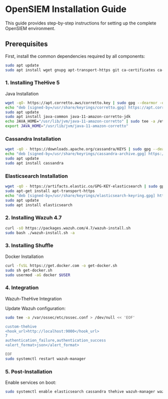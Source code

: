 # OpenSIEM Installation Guide

This guide provides step-by-step instructions for setting up the complete OpenSIEM environment.

## Prerequisites

First, install the common dependencies required by all components:

```bash
sudo apt update
sudo apt install wget gnupg apt-transport-https git ca-certificates ca-certificates-java curl software-properties-common python3-pip lsb-release
```

### 1. Installing TheHive 5

Java Installation

```bash
wget -qO- https://apt.corretto.aws/corretto.key | sudo gpg --dearmor -o /usr/share/keyrings/corretto.gpg
echo "deb [signed-by=/usr/share/keyrings/corretto.gpg] https://apt.corretto.aws stable main" | sudo tee -a /etc/apt/sources.list.d/corretto.sources.list
sudo apt update
sudo apt install java-common java-11-amazon-corretto-jdk
echo JAVA_HOME="/usr/lib/jvm/java-11-amazon-corretto" | sudo tee -a /etc/environment
export JAVA_HOME="/usr/lib/jvm/java-11-amazon-corretto"
```

### Cassandra Installation

```bash
wget -qO - https://downloads.apache.org/cassandra/KEYS | sudo gpg --dearmor -o /usr/share/keyrings/cassandra-archive.gpg
echo "deb [signed-by=/usr/share/keyrings/cassandra-archive.gpg] https://debian.cassandra.apache.org 40x main" | sudo tee -a /etc/apt/sources.list.d/cassandra.sources.list
sudo apt update
sudo apt install cassandra
```

### Elasticsearch Installation

```bash
wget -qO - https://artifacts.elastic.co/GPG-KEY-elasticsearch | sudo gpg --dearmor -o /usr/share/keyrings/elasticsearch-keyring.gpg
sudo apt-get install apt-transport-https
echo "deb [signed-by=/usr/share/keyrings/elasticsearch-keyring.gpg] https://artifacts.elastic.co/packages/7.x/apt stable main" | sudo tee /etc/apt/sources.list.d/elastic-7.x.list
sudo apt update
sudo apt install elasticsearch
```

### 2. Installing Wazuh 4.7

```bash
curl -sO https://packages.wazuh.com/4.7/wazuh-install.sh
sudo bash ./wazuh-install.sh -a
```

### 3. Installing Shuffle

Docker Installation

```bash
curl -fsSL https://get.docker.com -o get-docker.sh
sudo sh get-docker.sh
sudo usermod -aG docker $USER
```

### 4. Integration

Wazuh-TheHive Integration

Update Wazuh configuration:
```bash
sudo tee -a /var/ossec/etc/ossec.conf > /dev/null << 'EOF'

custom-thehive
<hook_url>http://localhost:9000</hook_url>
7
authentication_failure,authentication_success
<alert_format>json</alert_format>

EOF
sudo systemctl restart wazuh-manager
```

### 5. Post-Installation

Enable services on boot:
```bash
sudo systemctl enable elasticsearch cassandra thehive wazuh-manager wazuh-indexer wazuh-dashboard
```
